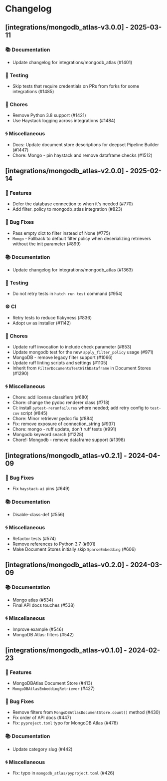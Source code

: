# Changelog

## [integrations/mongodb_atlas-v3.0.0] - 2025-03-11

### 📚 Documentation

- Update changelog for integrations/mongodb_atlas (#1401)

### 🧪 Testing

- Skip tests that require credentials on PRs from forks for some integrations (#1485)

### 🧹 Chores

- Remove Python 3.8 support (#1421)
- Use Haystack logging across integrations (#1484)

### 🌀 Miscellaneous

- Docs: Update document store descriptions for deepset Pipeline Builder (#1447)
- Chore: Mongo - pin haystack and remove dataframe checks (#1512)

## [integrations/mongodb_atlas-v2.0.0] - 2025-02-14

### 🚀 Features

- Defer the database connection to when it's needed (#770)
- Add filter_policy to mongodb_atlas integration (#823)

### 🐛 Bug Fixes

- Pass empty dict to filter instead of None (#775)
- `Mongo` - Fallback to default filter policy when deserializing retrievers without the init parameter (#899)

### 📚 Documentation

- Update changelog for integrations/mongodb_atlas (#1363)

### 🧪 Testing

- Do not retry tests in `hatch run test` command (#954)

### ⚙️ CI

- Retry tests to reduce flakyness (#836)
- Adopt uv as installer (#1142)

### 🧹 Chores

- Update ruff invocation to include check parameter (#853)
- Update mongodb test for the new `apply_filter_policy` usage (#971)
- MongoDB - remove legacy filter support (#1066)
- Update ruff linting scripts and settings (#1105)
- Inherit from `FilterDocumentsTestWithDataframe` in Document Stores (#1290)

### 🌀 Miscellaneous

- Chore: add license classifiers (#680)
- Chore: change the pydoc renderer class (#718)
- Ci: install `pytest-rerunfailures` where needed; add retry config to `test-cov` script (#845)
- Chore: Minor retriever pydoc fix (#884)
- Fix: remove exposure of connection_string (#937)
- Chore: mongo - ruff update, don't ruff tests (#991)
- Mongodb keyword search (#1228)
- Chore!: Mongodb - remove dataframe support (#1398)

## [integrations/mongodb_atlas-v0.2.1] - 2024-04-09

### 🐛 Bug Fixes

- Fix `haystack-ai` pins (#649)

### 📚 Documentation

- Disable-class-def (#556)

### 🌀 Miscellaneous

- Refactor tests (#574)
- Remove references to Python 3.7 (#601)
- Make Document Stores initially skip `SparseEmbedding` (#606)

## [integrations/mongodb_atlas-v0.2.0] - 2024-03-09

### 📚 Documentation

- Mongo atlas (#534)
- Final API docs touches (#538)

### 🌀 Miscellaneous

- Improve example (#546)
- MongoDB Atlas: filters (#542)

## [integrations/mongodb_atlas-v0.1.0] - 2024-02-23

### 🚀 Features

- MongoDBAtlas Document Store (#413)
- `MongoDBAtlasEmbeddingRetriever` (#427)

### 🐛 Bug Fixes

- Remove filters from `MongoDBAtlasDocumentStore.count()` method (#430)
- Fix order of API docs (#447)
- Fix: `pyproject.toml` typo for MongoDB Atlas (#478)

### 📚 Documentation

- Update category slug (#442)

### 🌀 Miscellaneous

- Fix: typo in `mongodb_atlas/pyproject.toml` (#426)

<!-- generated by git-cliff -->
